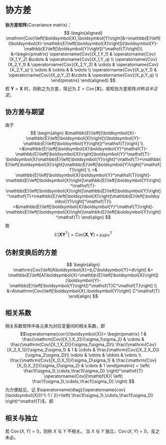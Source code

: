 # 协方差

**协方差矩阵**(Covariance matrix)：
$$
\begin{aligned}
\mathrm{Cov}\left[\boldsymbol{X},\boldsymbol{Y}\right]&=\mathbb{E}\left[(\boldsymbol{X}-\mathbb{E}\left[\boldsymbol{X}\right])(\boldsymbol{Y}-\mathbb{E}\left[\boldsymbol{Y}\right])^\mathsf{T}\right]\\
&=\begin{pmatrix}
    \operatorname{Cov}(X_1,Y_1) & \operatorname{Cov}(X_1,Y_2) &\cdots & \operatorname{Cov}(X_1,Y_q) \\
    \operatorname{Cov}(X_2,Y_1) & \operatorname{Cov}(X_2,Y_2) & \cdots & \operatorname{Cov}(X_2,Y_q) \\
    \vdots & \vdots & & \vdots \\
    \operatorname{Cov}(X_p,Y_1) & \operatorname{Cov}(X_p,Y_2) &\cdots & \operatorname{Cov}(X_p,Y_q) \\
\end{pmatrix}
\end{aligned}
$$
若 $\mathbf{Y}=\mathbf{X}$ 时，则称之为方差，简记为 $\Sigma=\operatorname{Cov}[\mathbf{X}]$。易知协方差矩阵*对称且半正定*。

## 协方差与期望

由于
$$
\begin{align}
&\mathbb{E}\left[(\boldsymbol{X}-\mathbb{E}\left[\boldsymbol{X}\right])(\boldsymbol{Y}-\mathbb{E}\left[\boldsymbol{Y}\right])^\mathsf{T}\right] \\
=&\mathbb{E}\left[\boldsymbol{X}\boldsymbol{Y}^\mathsf{T}-\mathbb{E}\left[\boldsymbol{X}\right]\boldsymbol{Y}^\mathsf{T}-\boldsymbol{X}\mathbb{E}\left[\boldsymbol{Y}\right]^\mathsf{T}+\mathbb{E}\left[\boldsymbol{X}\right]\mathbb{E}\left[\boldsymbol{Y}\right]^\mathsf{T}\right] \\ 
=& \mathbb{E}\left[\boldsymbol{X}\boldsymbol{Y}^\mathsf{T}\right]-\mathbb{E}\left[\boldsymbol{X}\right]\mathbb{E}\left[\boldsymbol{Y}\right]^\mathsf{T}-\mathbb{E}\left[\boldsymbol{X}\right]\mathbb{E}\left[\boldsymbol{Y}\right]^\mathsf{T}+\mathbb{E}\left[\boldsymbol{X}\right]\mathbb{E}\left[\boldsymbol{Y}\right]^\mathsf{T}\\
=&\mathbb{E}\left[\boldsymbol{X}\boldsymbol{Y}^\mathsf{T}\right]-\mathbb{E}\left[\boldsymbol{X}\right]\mathbb{E}\left[\boldsymbol{Y}\right]^\mathsf{T}
\end{align}
$$
故
$$\mathbb{E}\left[\boldsymbol{X}\boldsymbol{Y}^\mathsf{T}\right]=\mathrm{Cov}\left[\boldsymbol{X},\boldsymbol{Y}\right]+\mu_{X}\mu_{Y}^\mathsf{T}$$

## 仿射变换后的方差

$$
\begin{align}
\mathrm{Cov}\left[A\boldsymbol{X}+b,C\boldsymbol{Y}+d\right] &= \mathbb{E}\left[A(\boldsymbol{X}-\mathbb{E}\left[\boldsymbol{X}\right])(\boldsymbol{Y}-\mathbb{E}\left[\boldsymbol{Y}\right])^\mathsf{T}C^\mathsf{T}\right] \\
&=A\mathrm{Cov}\left[\boldsymbol{X},\boldsymbol{Y}\right] C^\mathsf{T}
\end{align}
$$

## 相关系数

相关系数矩阵中各元素为对应变量间的相关系数，即
$$\operatorname{corr}(\boldsymbol{X})=
\begin{pmatrix} 
1 & \frac{\mathrm{Cov}[X_1,X_2]}{\sigma_1\sigma_2} & \cdots & \frac{\mathrm{Cov}[X_1,X_D]}{\sigma_1\sigma_D}\\
\frac{\mathrm{Cov}[X_2,X_1]}{\sigma_2\sigma_1} & 1 & \cdots & \frac{\mathrm{Cov}[X_2,X_D]}{\sigma_2\sigma_D}\\
\vdots & \vdots & \ddots & \vdots \\
\frac{\mathrm{Cov}[X_D,X_1]}{\sigma_D\sigma_1} & \frac{\mathrm{Cov}[X_D,X_2]}{\sigma_D\sigma_2} & \cdots & 1
\end{pmatrix}
= \left( \frac1{\sigma_1},\cdots,\frac1{\sigma_D} \right)^\mathsf{T} \operatorname{Cov}[\mathbf{X}] \left( \frac1{\sigma_1},\cdots,\frac1{\sigma_D} \right)
$$
为方便起见，记 $\operatorname{diag}(\operatorname{cov}(\boldsymbol{X}))^{-1 / 2}=\left( \frac1{\sigma_1},\cdots,\frac1{\sigma_D} \right)^\mathsf{T}$，即

## 相关与独立

若 $\operatorname{Cov}(X,Y)=0$，则称 $X$ 与 $Y$ 不相关。
当 $X$ 与 $Y$ 独立，$\operatorname{Cov}(X,Y)=0$，反之未必。
